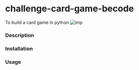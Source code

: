 # challenge-card-game-becode
To build a card game in python
![imp](https://user-images.githubusercontent.com/11362429/136184983-fe4bb35f-cd14-43a2-b0d8-e24ba6bdb56c.jpg)

### Description


### Installation


### Usage


